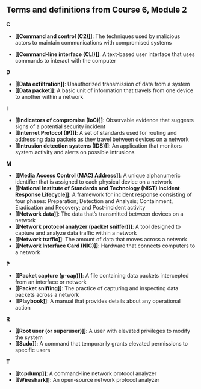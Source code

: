 ## Terms and definitions from Course 6, Module 2

**C**
- **[[Command and control (C2)]]**: The techniques used by malicious actors to maintain communications with compromised systems


- **[[Command-line interface (CLI)]]**: A text-based user interface that uses commands to interact with the computer

**D**
- **[[Data exfiltration]]**: Unauthorized transmission of data from a system
- **[[Data packet]]**: A basic unit of information that travels from one device to another within a network

**I**
- **[[Indicators of compromise (IoC)]]**: Observable evidence that suggests signs of a potential security incident
- **[[Internet Protocol (IP)]]**: A set of standards used for routing and addressing data packets as they travel between devices on a network
- **[[Intrusion detection systems (IDS)]]**: An application that monitors system activity and alerts on possible intrusions

**M**
- **[[Media Access Control (MAC) Address]]**: A unique alphanumeric identifier that is assigned to each physical device on a network
- **[[National Institute of Standards and Technology (NIST) Incident Response Lifecycle]]**: A framework for incident response consisting of four phases: Preparation; Detection and Analysis; Containment, Eradication and Recovery; and Post-incident activity
- **[[Network data]]**: The data that’s transmitted between devices on a network
- **[[Network protocol analyzer (packet sniffer)]]**: A tool designed to capture and analyze data traffic within a network
- **[[Network traffic]]**: The amount of data that moves across a network
- **[[Network Interface Card (NIC)]]**: Hardware that connects computers to a network

**P**
- **[[Packet capture (p-cap)]]**: A file containing data packets intercepted from an interface or network
- **[[Packet sniffing]]**: The practice of capturing and inspecting data packets across a network
- **[[Playbook]]**: A manual that provides details about any operational action

**R**
- **[[Root user (or superuser)]]**: A user with elevated privileges to modify the system
- **[[Sudo]]**: A command that temporarily grants elevated permissions to specific users

**T**
- **[[tcpdump]]**: A command-line network protocol analyzer
- **[[Wireshark]]**: An open-source network protocol analyzer